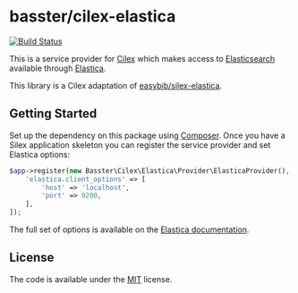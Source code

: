 # basster/cilex-elastica

[![Build Status](https://travis-ci.org/Basster/cilex-elastica.svg?branch=master)](https://travis-ci.org/Basster/cilex-elastica)

This is a service provider for [Cilex](http://cilex.github.io/) which makes
access to [Elasticsearch](http://www.elasticsearch.org) available through
[Elastica](http://elastica.io).

This library is a Cilex adaptation of [easybib/silex-elastica](https://github.com/easybiblabs/silex-elastica).

## Getting Started

Set up the dependency on this package using [Composer](http://packagist.org/about-composer).
Once you have a Silex application skeleton you can register the service provider
and set Elastica options:

```php
$app->register(new Basster\Cilex\Elastica\Provider\ElasticaProvider(), [
    'elastica.client_options' => [
        'host' => 'localhost',
        'port' => 9200,
    ],
]);
```

The full set of options is available on the [Elastica documentation](http://elastica.io).

## License ##

The code is available under the [MIT](LICENSE) license.
